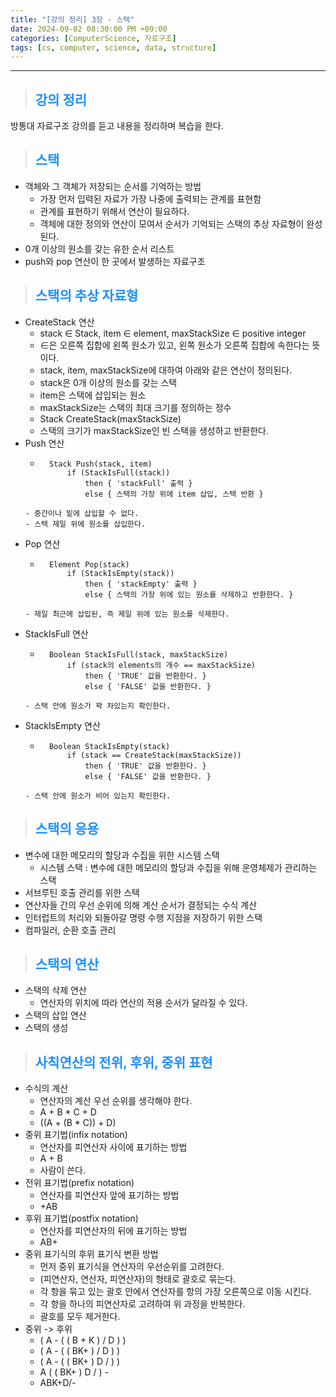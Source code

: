 ```yaml
---
title: "[강의 정리] 3장 - 스택"
date: 2024-09-02 08:30:00 PM +09:00
categories: [ComputerScience, 자료구조]
tags: [cs, computer, science, data, structure]
---
```

***

>## <span style='color:#1E90FF'>강의 정리</span>
방통대 자료구조 강의를 듣고 내용을 정리하며 복습을 한다. <br>

>## <span style='color:#1E90FF'>스택</span>
- 객체와 그 객체가 저장되는 순서를 기억하는 방법
    - 가장 먼저 입력된 자료가 가장 나중에 출력되는 관계를 표현함
    - 관계를 표현하기 위해서 연산이 필요하다.
    - 객체에 대한 정의와 연산이 모여서 순서가 기억되는 스택의 추상 자료형이 완성된다.
- 0개 이상의 원소를 갖는 유한 순서 리스트
- push와 pop 연산이 한 곳에서 발생하는 자료구조

>## <span style='color:#1E90FF'>스택의 추상 자료형</span>
- CreateStack 연산
    - stack ∈ Stack, item ∈ element, maxStackSize ∈ positive integer
    - ∈은 오른쪽 집합에 왼쪽 원소가 있고, 왼쪽 원소가 오른쪽 집합에 속한다는 뜻이다.
    - stack, item, maxStackSize에 대하여 아래와 같은 연산이 정의된다.
    - stack은 0개 이상의 원소를 갖는 스택
    - item은 스택에 삽입되는 원소
    - maxStackSize는 스택의 최대 크기를 정의하는 정수
    - Stack CreateStack(maxStackSize)
    - 스택의 크기가 maxStackSize인 빈 스택을 생성하고 반환한다.
- Push 연산
    - ```
        Stack Push(stack, item)
            if (StackIsFull(stack))
                then { 'stackFull' 출력 }
                else { 스택의 가장 위에 item 삽입, 스택 반환 }
    ```
    - 중간이나 밑에 삽입할 수 없다.
    - 스택 제일 위에 원소를 삽입한다.
- Pop 연산
    - ```
        Element Pop(stack)
            if (StackIsEmpty(stack))
                then { 'stackEmpty' 출력 }
                else { 스택의 가장 위에 있는 원소를 삭제하고 반환한다. }
    ```
    - 제일 최근에 삽입된, 즉 제일 위에 있는 원소를 삭제한다.
- StackIsFull 연산
    - ```
        Boolean StackIsFull(stack, maxStackSize)
            if (stack의 elements의 개수 == maxStackSize)
                then { 'TRUE' 값을 반환한다. }
                else { 'FALSE' 값을 반환한다. }
    ```
    - 스택 안에 원소가 꽉 차있는지 확인한다.
- StackIsEmpty 연산
    - ```
        Boolean StackIsEmpty(stack)
            if (stack == CreateStack(maxStackSize))
                then { 'TRUE' 값을 반환한다. }
                else { 'FALSE' 값을 반환한다. }
    ```
    - 스택 안에 원소가 비어 있는지 확인한다.

>## <span style='color:#1E90FF'>스택의 응용</span>
- 변수에 대한 메모리의 할당과 수집을 위한 시스템 스택
    - 시스템 스택 : 변수에 대한 메모리의 할당과 수집을 위해 운영체제가 관리하는 스택
- 서브루틴 호출 관리를 위한 스택
- 연산자들 간의 우선 순위에 의해 계산 순서가 결정되는 수식 계산
- 인터럽트의 처리와 되돌아갈 명령 수행 지점을 저장하기 위한 스택
- 컴파일러, 순환 호출 관리

>## <span style='color:#1E90FF'>스택의 연산</span>
- 스택의 삭제 연산
    - 연산자의 위치에 따라 연산의 적용 순서가 달라질 수 있다.
- 스택의 삽입 연산
- 스택의 생성

>## <span style='color:#1E90FF'>사칙연산의 전위, 후위, 중위 표현</span>
- 수식의 계산
    - 연산자의 계산 우선 순위를 생각해야 한다.
    - A + B * C + D
    - ((A + (B * C)) + D)
- 중위 표기법(infix notation)
    - 연산자를 피연산자 사이에 표기하는 방법
    - A + B
    - 사람이 쓴다.
- 전위 표기법(prefix notation)
    - 연산자를 피연산자 앞에 표기하는 방법
    - +AB
- 후위 표기법(postfix notation)
    - 연산자를 피연산자의 뒤에 표기하는 방법
    - AB+
- 중위 표기식의 후위 표기식 변환 방법
    - 먼저 중위 표기식을 연산자의 우선순위를 고려한다.
    - (피연산자, 연산자, 피연산자)의 형태로 괄호로 묶는다.
    - 각 항을 묶고 있는 괄호 안에서 연산자를 항의 가장 오른쪽으로 이동 시킨다.
    - 각 항을 하나의 피연산자로 고려하여 위 과정을 반복한다.
    - 괄호를 모두 제거한다.
- 중위 -> 후위
    - ( A - ( ( B + K ) / D ) )
    - ( A - ( ( BK+ ) / D ) )
    - ( A - ( ( BK+ ) D / ) )
    - A ( ( BK+ ) D / ) -
    - ABK+D/-